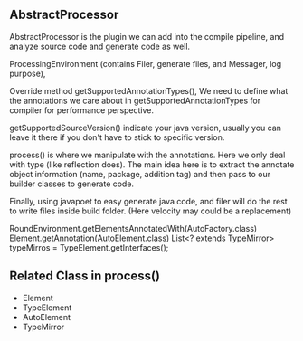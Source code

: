 
## AbstractProcessor
AbstractProcessor is the plugin we can add into the compile pipeline, and analyze source code and generate code as well.
 
ProcessingEnvironment (contains Filer, generate files, and Messager, log purpose),
 
Override method getSupportedAnnotationTypes(), We need to define what the annotations we care about in getSupportedAnnotationTypes for compiler for performance perspective.
 
getSupportedSourceVersion() indicate your java version, usually you can leave it there if you don't have to stick to specific version.
 
process() is where we manipulate with the annotations. Here we only deal with type (like reflection does). The main idea here is to extract the annotate object information (name, package, addition tag) and then pass to our builder classes to generate code.
 
Finally, using javapoet to easy generate java code, and filer will do the rest to write files inside build folder. (Here velocity may could be a replacement)
 
RoundEnvironment.getElementsAnnotatedWith(AutoFactory.class)
Element.getAnnotation(AutoElement.class)
List<? extends TypeMirror> typeMirros = TypeElement.getInterfaces();
 
## Related Class in process()
- Element
- TypeElement
- AutoElement
- TypeMirror